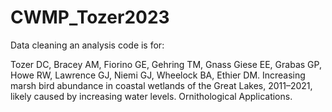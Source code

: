 # CWMP_Tozer2023

Data cleaning an analysis code is for: 

Tozer DC, Bracey AM, Fiorino GE, Gehring TM, Gnass Giese EE, Grabas GP, Howe RW, Lawrence GJ, Niemi GJ, Wheelock BA, Ethier DM. Increasing marsh bird abundance in coastal wetlands of the Great Lakes, 2011–2021, likely caused by increasing water levels. Ornithological Applications.
